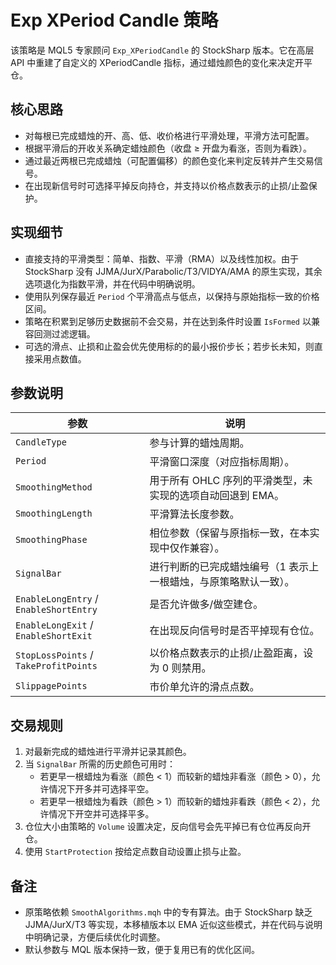 # Exp XPeriod Candle 策略

该策略是 MQL5 专家顾问 `Exp_XPeriodCandle` 的 StockSharp 版本。它在高层 API 中重建了自定义的 XPeriodCandle 指标，通过蜡烛颜色的变化来决定开平仓。

## 核心思路

* 对每根已完成蜡烛的开、高、低、收价格进行平滑处理，平滑方法可配置。
* 根据平滑后的开收关系确定蜡烛颜色（收盘 ≥ 开盘为看涨，否则为看跌）。
* 通过最近两根已完成蜡烛（可配置偏移）的颜色变化来判定反转并产生交易信号。
* 在出现新信号时可选择平掉反向持仓，并支持以价格点数表示的止损/止盈保护。

## 实现细节

* 直接支持的平滑类型：简单、指数、平滑（RMA）以及线性加权。由于 StockSharp 没有 JJMA/JurX/Parabolic/T3/VIDYA/AMA 的原生实现，其余选项退化为指数平滑，并在代码中明确说明。
* 使用队列保存最近 `Period` 个平滑高点与低点，以保持与原始指标一致的价格区间。
* 策略在积累到足够历史数据前不会交易，并在达到条件时设置 `IsFormed` 以兼容回测过滤逻辑。
* 可选的滑点、止损和止盈会优先使用标的的最小报价步长；若步长未知，则直接采用点数值。

## 参数说明

| 参数 | 说明 |
|------|------|
| `CandleType` | 参与计算的蜡烛周期。 |
| `Period` | 平滑窗口深度（对应指标周期）。 |
| `SmoothingMethod` | 用于所有 OHLC 序列的平滑类型，未实现的选项自动回退到 EMA。 |
| `SmoothingLength` | 平滑算法长度参数。 |
| `SmoothingPhase` | 相位参数（保留与原指标一致，在本实现中仅作兼容）。 |
| `SignalBar` | 进行判断的已完成蜡烛编号（1 表示上一根蜡烛，与原策略默认一致）。 |
| `EnableLongEntry` / `EnableShortEntry` | 是否允许做多/做空建仓。 |
| `EnableLongExit` / `EnableShortExit` | 在出现反向信号时是否平掉现有仓位。 |
| `StopLossPoints` / `TakeProfitPoints` | 以价格点数表示的止损/止盈距离，设为 0 则禁用。 |
| `SlippagePoints` | 市价单允许的滑点点数。 |

## 交易规则

1. 对最新完成的蜡烛进行平滑并记录其颜色。
2. 当 `SignalBar` 所需的历史颜色可用时：
   * 若更早一根蜡烛为看涨（颜色 < 1）而较新的蜡烛非看涨（颜色 > 0），允许情况下开多并可选择平空。
   * 若更早一根蜡烛为看跌（颜色 > 1）而较新的蜡烛非看跌（颜色 < 2），允许情况下开空并可选择平多。
3. 仓位大小由策略的 `Volume` 设置决定，反向信号会先平掉已有仓位再反向开仓。
4. 使用 `StartProtection` 按给定点数自动设置止损与止盈。

## 备注

* 原策略依赖 `SmoothAlgorithms.mqh` 中的专有算法。由于 StockSharp 缺乏 JJMA/JurX/T3 等实现，本移植版本以 EMA 近似这些模式，并在代码与说明中明确记录，方便后续优化时调整。
* 默认参数与 MQL 版本保持一致，便于复用已有的优化区间。

